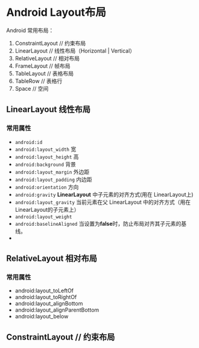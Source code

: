 # Android Layout布局

Android 常用布局：

1. ConstraintLayout // 约束布局
2. LinearLayout // 线性布局（Horizontal | Vertical）
3. RelativeLayout // 相对布局
4. FrameLayout // 帧布局
5. TableLayout // 表格布局
6. TableRow // 表格行
7. Space // 空间

## LinearLayout 线性布局

### 常用属性

* `android:id`
* `android:layout_width` 宽
* `android:layout_height` 高
* `android:background` 背景
* `android:layout_margin` 外边距
* `android:layout_padding` 内边距
* `android:orientation` 方向
* `android:gravity`  **LinearLayout** 中子元素的对齐方式(用在 LinearLayout上)
* `android:layout_gravity` 当前元素在父 LinearLayout 中的对齐方式（用在 LinearLayout的子元素上）
* `android:layout_weight`
* `android:baselineAligned` 当设置为**false**时，防止布局对齐其子元素的基线。  
* 

## RelativeLayout 相对布局

### 常用属性

* android:layout_toLeftOf
* android:layout_toRightOf
* android:layout_alignBottom
* android:layout_alignParentBottom
* android:layout_below

## ConstraintLayout // 约束布局

